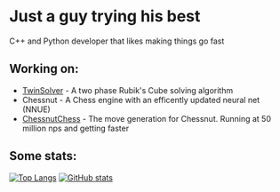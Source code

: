 # Just a guy trying his best

C++ and Python developer that likes making things go fast

## Working on:
 - [TwinSolver](https://github.com/ecjiang016/TwinSolver) - A two phase Rubik's Cube solving algorithm
 - Chessnut - A Chess engine with an efficently updated neural net (NNUE)
 - [ChessnutChess](https://github.com/ecjiang016/ChessnutChess) - The move generation for Chessnut. Running at 50 million nps and getting faster

## Some stats:

[![Top Langs](https://github-readme-stats.vercel.app/api/top-langs/?username=ecjiang016&theme=ayu-mirage&hide_border=true&langs_count=10&card_width=300&layout=compact)](https://github-readme-stats.vercel.app/api/top-langs/?username=ecjiang016&theme=ayu-mirage&hide_border=true&langs_count=10&card_width=300&layout=compact)
[![GitHub stats](https://github-readme-stats.vercel.app/api?username=ecjiang016&theme=ayu-mirage&hide_border=true&show_icons=true&count_private=true)](https://github-readme-stats.vercel.app/api?username=ecjiang016&theme=ayu-mirage&hide_border=true&show_icons=true&count_private=true)
